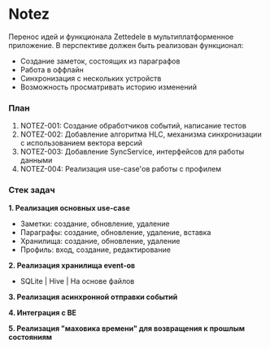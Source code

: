 # Notez

Перенос идей и функционала Zettedele в мультиплатформенное приложение.
В перспективе должен быть реализован функционал:
- Создание заметок, состоящих из параграфов
- Работа в оффлайн
- Синхронизация с нескольких устройств
- Возможность просматривать историю изменений

### План

<ol>
    <li>NOTEZ-001: Создание обработчиков событий, написание тестов</li>
    <li>NOTEZ-002: Добавление алгоритма HLC, механизма синхронизации с использованием вектора версий</li>
    <li>NOTEZ-003: Добавление SyncService, интерфейсов для работы данными</li>
    <li>NOTEZ-004: Реализация use-case'ов работы с профилем</li>
</ol>

### Стек задач

<b>1. Реализация основных use-case</b>
- Заметки: создание, обновление, удаление
- Параграфы: создание, обновление, удаление, вставка
- Хранилища: создание, обновление, удаление
- Профиль: вход, создание, редактирование

<b>2. Реализация хранилища event-ов</b>
- SQLite | Hive | На основе файлов

<b>3. Реализация асинхронной отправки событий</b>

<b>4. Интеграция с BE</b>

<b>5. Реализация "маховика времени" для возвращения  к прошлым состояниям</b>